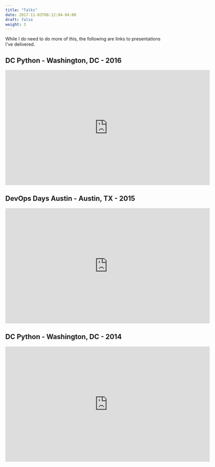 ```yaml
---
title: "Talks"
date: 2017-11-03T06:12:04-04:00
draft: false
weight: 3
---
```


While I do need to do more of this, the following are links to presentations I've delivered.

## DC Python - Washington, DC - 2016

<iframe width="640" height="360" src="https://www.youtube.com/embed/dep2IbAuf6Y?rel=0" frameborder="0" webkitallowfullscreen mozallowfullscreen allowfullscreen></iframe> 

<br>

## DevOps Days Austin - Austin, TX - 2015

<iframe src="https://player.vimeo.com/video/143439222" width="640" height="360" frameborder="0" webkitallowfullscreen mozallowfullscreen allowfullscreen></iframe>

<br>

## DC Python - Washington, DC - 2014

<iframe width="640" height="360" src="https://www.youtube.com/embed/rT672nqYWak" frameborder="0" webkitallowfullscreen mozallowfullscreen allowfullscreen></iframe>

